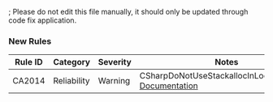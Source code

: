 ; Please do not edit this file manually, it should only be updated through code fix application.
### New Rules
Rule ID | Category | Severity | Notes
--------|----------|----------|-------
CA2014 | Reliability | Warning | CSharpDoNotUseStackallocInLoopsAnalyzer, [Documentation](https://docs.microsoft.com/dotnet/fundamentals/code-analysis/quality-rules/ca2014)